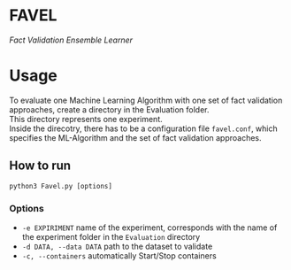 FAVEL
=
<i>Fact Validation Ensemble Learner</i>

# Usage
To evaluate one Machine Learning Algorithm with one set of fact validation approaches, create a directory in the Evaluation folder.\
This directory represents one experiment. \
Inside the direcotry, there has to be a configuration file ```favel.conf```, which specifies the ML-Algorithm and the set of fact validation approaches.

## How to run

```
python3 Favel.py [options]
```

### Options
* ```-e EXPIRIMENT``` name of the experiment, corresponds with the name of the experiment folder in the ```Evaluation``` directory
* ```-d DATA, --data DATA``` path to the dataset to validate
* ```-c, --containers``` automatically Start/Stop containers

